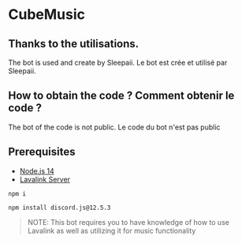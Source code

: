 # CubeMusic
## Thanks to the utilisations.
The bot is used and create by Sleepaii. Le bot est crée et utilisé par Sleepaii.
## How to obtain the code ? Comment obtenir le code ?
The bot of the code is not public. Le code du bot n'est pas public
## Prerequisites
- [Node.js 14](https://nodejs.org/en/download/)
- [Lavalink Server](https://github.com/freyacodes/Lavalink#server-configuration)

`npm i`

`npm install discord.js@12.5.3`

> NOTE: This bot requires you to have knowledge of how to use Lavalink as well as utilizing it for music functionality
